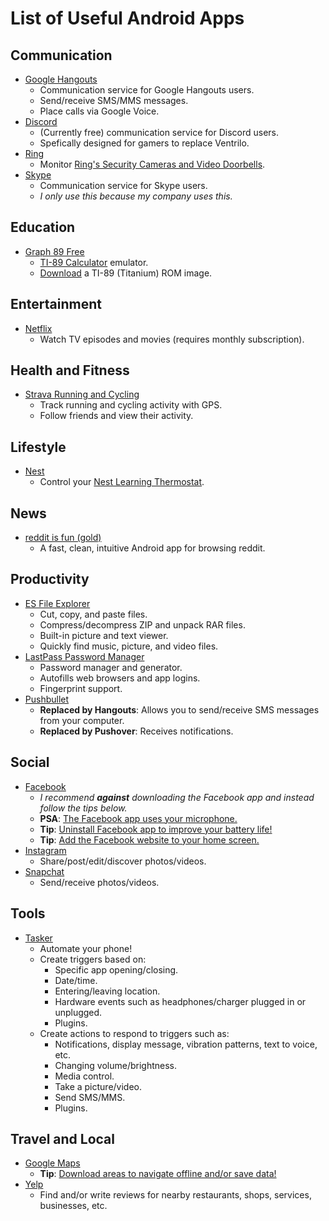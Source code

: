 
# List of Useful Android Apps

## Communication
  * [Google Hangouts](https://play.google.com/store/apps/details?id=com.google.android.talk&hl=en)
    * Communication service for Google Hangouts users.
    * Send/receive SMS/MMS messages.
    * Place calls via Google Voice.
  * [Discord](https://play.google.com/store/apps/details?id=com.discord&hl=en)
    * (Currently free) communication service for Discord users.
    * Spefically designed for gamers to replace Ventrilo.
  * [Ring](https://play.google.com/store/apps/details?id=com.ringapp&hl=en)
    * Monitor [Ring's Security Cameras and Video Doorbells](https://ring.com/).
  * [Skype](https://play.google.com/store/apps/details?id=com.skype.raider&hl=en)
    * Communication service for Skype users.
    * _I only use this because my company uses this._

## Education
  * [Graph 89 Free](https://play.google.com/store/apps/details?id=com.Bisha.TI89Emu&hl=en)
    * [TI-89 Calculator](https://education.ti.com/en/products/calculators/graphing-calculators/ti-89-titanium) emulator.
    * [Download](http://www.ticalc.org/programming/emulators/romdump.html) a TI-89 (Titanium) ROM image.

## Entertainment
  * [Netflix](https://play.google.com/store/apps/details?id=com.netflix.mediaclient&hl=en)
    * Watch TV episodes and movies (requires monthly subscription).

## Health and Fitness
  * [Strava Running and Cycling](https://play.google.com/store/apps/details?id=com.strava&hl=en)
    * Track running and cycling activity with GPS.
    * Follow friends and view their activity.

## Lifestyle
  * [Nest](https://play.google.com/store/apps/details?id=com.nest.android&hl=en)
    * Control your [Nest Learning Thermostat](https://nest.com/).

## News
  * [reddit is fun (gold)](https://play.google.com/store/apps/details?id=com.andrewshu.android.redditdonation&hl=en)
    * A fast, clean, intuitive Android app for browsing reddit.

## Productivity
  * [ES File Explorer](https://play.google.com/store/apps/details?id=com.estrongs.android.pop&hl=en)
    * Cut, copy, and paste files.
    * Compress/decompress ZIP and unpack RAR files.
    * Built-in picture and text viewer.
    * Quickly find music, picture, and video files.
  * [LastPass Password Manager](https://play.google.com/store/apps/details?id=com.lastpass.lpandroid&hl=en)
    * Password manager and generator.
    * Autofills web browsers and app logins.
    * Fingerprint support.
  * [Pushbullet](https://play.google.com/store/apps/details?id=com.pushbullet.android&hl=en)
    * **Replaced by Hangouts**: Allows you to send/receive SMS messages from your computer.
    * **Replaced by Pushover**: Receives notifications.

## Social
  * [Facebook](https://play.google.com/store/apps/details?id=com.facebook.katana&hl=en)
    * _I recommend **against** downloading the Facebook app and instead follow the tips below._
    * **PSA**: [The Facebook app uses your microphone.](http://www.theverge.com/2016/6/3/11854860/facebook-smartphone-listening-eavesdrop-microphone-denial)
    * **Tip**: [Uninstall Facebook app to improve your battery life!](http://www.androidcentral.com/it-turns-out-uninstalling-facebook-android-pretty-great)
    * **Tip**: [Add the Facebook website to your home screen.](http://www.howtogeek.com/196087/how-to-add-websites-to-the-home-screen-on-any-smartphone-or-tablet/)
  * [Instagram](https://play.google.com/store/apps/details?id=com.instagram.android&hl=en)
    * Share/post/edit/discover photos/videos.
  * [Snapchat](https://play.google.com/store/apps/details?id=com.snapchat.android&hl=en)
    * Send/receive photos/videos.

## Tools
  * [Tasker](https://play.google.com/store/apps/details?id=net.dinglisch.android.taskerm&hl=en)
    * Automate your phone!
    * Create triggers based on:
      * Specific app opening/closing.
      * Date/time.
      * Entering/leaving location.
      * Hardware events such as headphones/charger plugged in or unplugged.
      * Plugins.
    * Create actions to respond to triggers such as:
      * Notifications, display message, vibration patterns, text to voice, etc.
      * Changing volume/brightness.
      * Media control.
      * Take a picture/video.
      * Send SMS/MMS.
      * Plugins.

## Travel and Local
  * [Google Maps](https://play.google.com/store/apps/details?id=com.google.android.apps.maps&hl=en)
    * **Tip**: [Download areas to navigate offline and/or save data!](https://support.google.com/maps/answer/6291838?co=GENIE.Platform%3DAndroid&hl=en)
  * [Yelp](https://play.google.com/store/apps/details?id=com.yelp.android&hl=en)
    * Find and/or write reviews for nearby restaurants, shops, services, businesses, etc.


